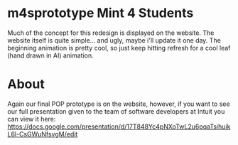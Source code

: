 # m4sprototype Mint 4 Students
Much of the concept for this redesign is displayed on the website. The website itself is quite simple... and ugly, maybe i'll update it one day. The beginning animation is pretty cool, so just keep hitting refresh for a cool leaf (hand drawn in AI) animation. 

# About 
Again our final POP prototype is on the website, however, if you want to see our full presentation given to the team of software developers at Intuit you can view it here: https://docs.google.com/presentation/d/17T848Yc4pNXoTwL2u6pqaTsihuikL6l-CsGWuNfsvgM/edit
